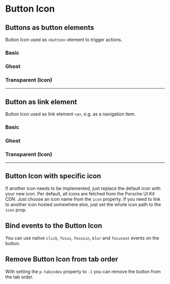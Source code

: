 # Button Icon

## Buttons as button elements
Button Icon used as `<button>` element to trigger actions.

### Basic

<Playground :themeable="true" :childElementLayout="{spacing: 'inline'}">
  <template v-slot={theme}>
    <p-button-icon :theme="theme" />
    <p-button-icon disabled="true" :theme="theme" />
    <p-button-icon loading="true" :theme="theme" />
  </template>
</Playground>

### Ghost

<Playground :themeable="true" :childElementLayout="{spacing: 'inline'}">
  <template v-slot={theme}>
    <p-button-icon variant="ghost" :theme="theme" />
    <p-button-icon variant="ghost" disabled="true" :theme="theme" />
    <p-button-icon variant="ghost" loading="true" :theme="theme" />
  </template>
</Playground>

### Transparent (Icon)

<Playground :themeable="true" :childElementLayout="{spacing: 'inline'}">
  <template v-slot={theme}>
    <p-button-icon variant="transparent" :theme="theme" />
    <p-button-icon variant="transparent" disabled="true" :theme="theme" />
    <p-button-icon variant="transparent" loading="true" :theme="theme" />
  </template>
</Playground>

---

## Button as link element
Button Icon used as link element `<a>`, e.g. as a navigation item.

### Basic
<Playground :themeable="true" :childElementLayout="{spacing: 'inline'}">
  <template v-slot={theme}>
    <p-button-icon href="/lorem/ipsum" :theme="theme" />
    <p-button-icon href="#" disabled="true" :theme="theme" />
    <p-button-icon href="#" loading="true" :theme="theme" />
  </template>
</Playground>

### Ghost
<Playground :themeable="true" :childElementLayout="{spacing: 'inline'}">
  <template v-slot={theme}>
    <p-button-icon href="/lorem/ipsum" variant="ghost" :theme="theme" />
    <p-button-icon href="#" variant="ghost" disabled="true" :theme="theme" />
    <p-button-icon href="#" variant="ghost" loading="true" :theme="theme" />
  </template>
</Playground>

### Transparent (Icon)
<Playground :themeable="true" :childElementLayout="{spacing: 'inline'}">
  <template v-slot={theme}>
    <p-button-icon href="/lorem/ipsum" variant="transparent" :theme="theme" />
    <p-button-icon href="#" variant="transparent" disabled="true" :theme="theme" />
    <p-button-icon href="#" variant="transparent" loading="true" :theme="theme" />
  </template>
</Playground>

---

## Button Icon with specific icon
If another icon needs to be implemented, just replace the default icon with your new icon. Per default, all icons are fetched from the Porsche UI Kit CDN. Just choose an icon name from the `icon` property. If you need to link to another icon hosted somewhere else, just set the whole icon path to the `icon` prop.

<Playground :themeable="true" :childElementLayout="{spacing: 'inline'}">
  <template v-slot={theme}>
    <p-button-icon icon="phone" :theme="theme" />
    <p-button-icon :icon="require(`@/assets/web/icon-custom-kaixin.svg`)" :theme="theme" />
  </template>
</Playground>

## Bind events to the Button Icon
You can use native `click`, `focus`, `focusin`, `blur` and `focusout` events on the button.

<Playground :themeable="true" :childElementLayout="{spacing: 'inline'}">
  <template v-slot={theme}>
    <p-button-icon
        onclick="alert('Button Icon clicked')"
        onfocus="console.log('focus')"
        onfocusin="console.log('focusin')"
        onblur="console.log('blur')"
        onfocusout="console.log('focusout')"
        :theme="theme"
    />
  </template>
</Playground>

## Remove Button Icon from tab order
With setting the `p-tabindex` property to `-1` you can remove the button from the tab order.

<Playground :themeable="true" :childElementLayout="{spacing: 'inline'}">
  <template v-slot={theme}>
    <p-button-icon p-tabindex="0" :theme="theme" />
    <p-button-icon p-tabindex="-1" :theme="theme" />
  </template>
</Playground>